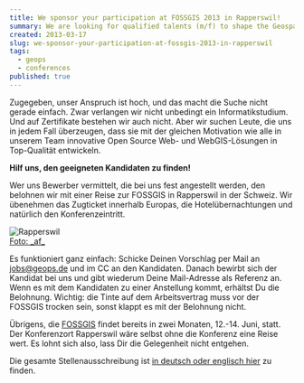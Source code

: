 ```yaml
---
title: We sponsor your participation at FOSSGIS 2013 in Rapperswil!
summary: We are looking for qualified talents (m/f) to shape the Geospatial Web with us.
created: 2013-03-17
slug: we-sponsor-your-participation-at-fossgis-2013-in-rapperswil
tags:
  - geops
  - conferences
published: true
---
```


Zugegeben, unser Anspruch ist hoch, und das macht die Suche nicht gerade einfach. Zwar verlangen wir nicht unbedingt ein Informatikstudium. Und auf Zertifikate bestehen wir auch nicht. Aber wir suchen Leute, die uns in jedem Fall überzeugen, dass sie mit der gleichen Motivation wie alle in unserem Team innovative Open Source Web- und WebGIS-Lösungen in Top-Qualität entwickeln.

**Hilf uns, den geeigneten Kandidaten zu finden!**

Wer uns Bewerber vermittelt, die bei uns fest angestellt werden, den belohnen wir mit einer Reise zur FOSSGIS in Rapperswil in der Schweiz. Wir übenehmen das Zugticket innerhalb Europas, die Hotelübernachtungen und natürlich den Konferenzeintritt.

![Rapperswil](/images/blog/wir-sponsern-deine-teilnahme-an-der-fossgis-2013-in-rapperswil/fossgisrapperswil.png)  
[Foto: \_af\_](http://www.flickr.com/photos/genevainformation/439103839/)

Es funktioniert ganz einfach: Schicke Deinen Vorschlag per Mail an [jobs@geops.de](mailto:jobs@geops.de?subject=Mein%20Vorschlag%20für%20einen%20Entwickler&cc=CC%20an%20den%20Kandidaten) und im CC an den Kandidaten. Danach bewirbt sich der Kandidat bei uns und gibt wiederum Deine Mail-Adresse als Referenz an. Wenn es mit dem Kandidaten zu einer Anstellung kommt, erhältst Du die Belohnung. Wichtig: die Tinte auf dem Arbeitsvertrag muss vor der FOSSGIS trocken sein, sonst klappt es mit der Belohnung nicht.

Übrigens, die [FOSSGIS](http://www.fossgis.de/konferenz/2013/ "FOSSGIS Konferenz") findet bereits in zwei Monaten, 12.-14. Juni, statt. Der Konferenzort Rapperswil wäre selbst ohne die Konferenz eine Reise wert. Es lohnt sich also, lass Dir die Gelegenheit nicht entgehen.

Die gesamte Stellenausschreibung ist [in deutsch oder englisch hier](https://www.geops.de/jobs) zu finden.
